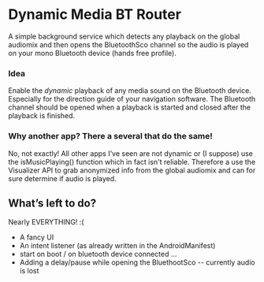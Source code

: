 # Dynamic Media BT Router
A simple background service which detects any playback on the global audiomix and then opens the BluetoothSco channel so the audio is played on your mono Bluetooth device (hands free profile).

### Idea
Enable the _dynamic_ playback of any media sound on the Bluetooth device. Especially for the direction guide of your navigation software.
The Bluetooth channel should be opened when a playback is started and closed after the playback is finished.

### Why another app? There a several that do the same!
No, not exactly! All other apps I've seen are not dynamic or (I suppose) use the isMusicPlaying() function which in fact isn't reliable. 
Therefore a use the Visualizer API to grab anonymized info from the global audiomix and can for sure determine if audio is played.

## What’s left to do?
Nearly EVERYTHING! :(
- A fancy UI
- An intent listener (as already written in the AndroidManifest)
- start on boot / on bluetooth device connected ...
- Adding a delay/pause while opening the BluethootSco -- currently audio is lost
